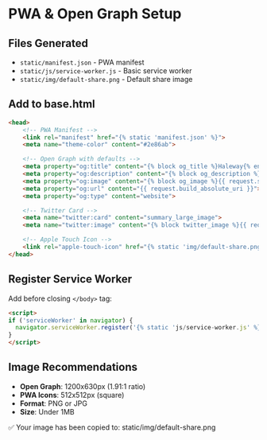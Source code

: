 # PWA & Open Graph Setup

## Files Generated

- `static/manifest.json` - PWA manifest
- `static/js/service-worker.js` - Basic service worker
- `static/img/default-share.png` - Default share image

## Add to base.html

```html
<head>
    <!-- PWA Manifest -->
    <link rel="manifest" href="{% static 'manifest.json' %}">
    <meta name="theme-color" content="#2e86ab">

    <!-- Open Graph with defaults -->
    <meta property="og:title" content="{% block og_title %}Haleway{% endblock %}">
    <meta property="og:description" content="{% block og_description %}HaleWay helps families plan vacations and preserve memories in one place. Organize activities, create itineraries, track budgets, and rate experiences. Share trips with your ohana and build a searchable archive of your family's favorite adventures.{% endblock %}">
    <meta property="og:image" content="{% block og_image %}{{ request.scheme }}://{{ request.get_host }}{% static 'img/default-share.png' %}{% endblock %}">
    <meta property="og:url" content="{{ request.build_absolute_uri }}">
    <meta property="og:type" content="website">

    <!-- Twitter Card -->
    <meta name="twitter:card" content="summary_large_image">
    <meta name="twitter:image" content="{% block twitter_image %}{{ request.scheme }}://{{ request.get_host }}{% static 'img/default-share.png' %}{% endblock %}">

    <!-- Apple Touch Icon -->
    <link rel="apple-touch-icon" href="{% static 'img/default-share.png' %}">
</head>
```

## Register Service Worker

Add before closing `</body>` tag:

```html
<script>
if ('serviceWorker' in navigator) {
  navigator.serviceWorker.register('{% static 'js/service-worker.js' %}');
}
</script>
```

## Image Recommendations

- **Open Graph**: 1200x630px (1.91:1 ratio)
- **PWA Icons**: 512x512px (square)
- **Format**: PNG or JPG
- **Size**: Under 1MB

✅ Your image has been copied to: static/img/default-share.png
